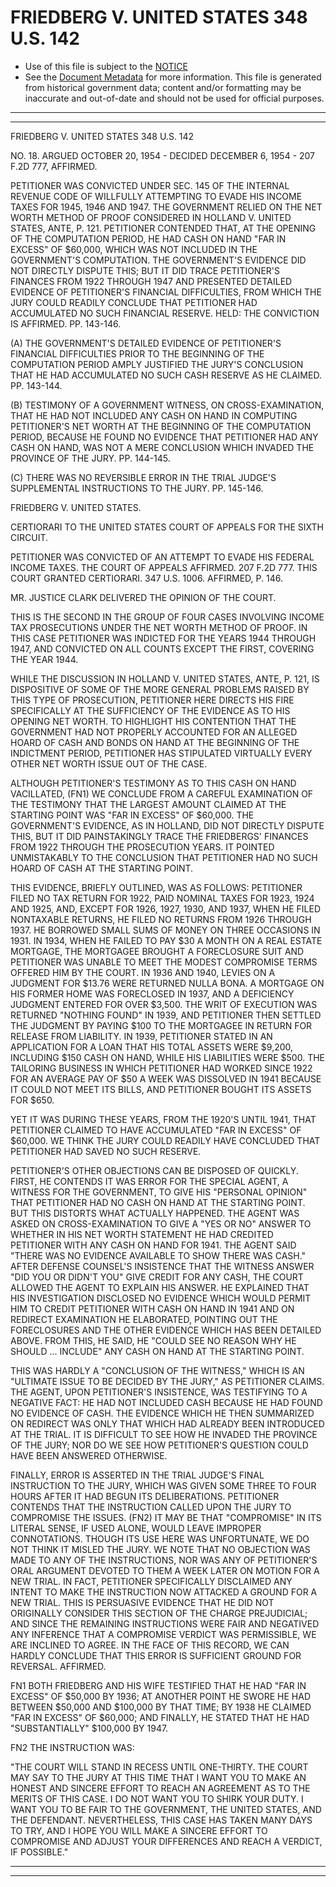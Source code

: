 ---
---

# FRIEDBERG V. UNITED STATES 348 U.S. 142

* Use of this file is subject to the [NOTICE](https://github.com/publicdocs/notice/blob/master/NOTICE)
* See the [Document Metadata](../../../) for more information.
  This file is generated from historical government data; content and/or formatting may be inaccurate and out-of-date and should not be used for official purposes.

----------
----------

FRIEDBERG V. UNITED STATES 348 U.S. 142

NO. 18.  ARGUED OCTOBER 20, 1954 - DECIDED DECEMBER 6, 1954 - 207 F.2D 777, AFFIRMED.

PETITIONER WAS CONVICTED UNDER SEC. 145 OF THE INTERNAL REVENUE CODE OF WILLFULLY ATTEMPTING TO EVADE HIS INCOME TAXES FOR 1945, 1946 AND 1947.  THE GOVERNMENT RELIED ON THE NET WORTH METHOD OF PROOF CONSIDERED IN HOLLAND V. UNITED STATES, ANTE, P. 121.  PETITIONER CONTENDED THAT, AT THE OPENING OF THE COMPUTATION PERIOD, HE HAD CASH ON HAND "FAR IN EXCESS" OF $60,000, WHICH WAS NOT INCLUDED IN THE GOVERNMENT'S COMPUTATION.  THE GOVERNMENT'S EVIDENCE DID NOT DIRECTLY DISPUTE THIS; BUT IT DID TRACE PETITIONER'S FINANCES FROM 1922 THROUGH 1947 AND PRESENTED DETAILED EVIDENCE OF PETITIONER'S FINANCIAL DIFFICULTIES, FROM WHICH THE JURY COULD READILY CONCLUDE THAT PETITIONER HAD ACCUMULATED NO SUCH FINANCIAL RESERVE.  HELD:  THE CONVICTION IS AFFIRMED.  PP. 143-146.

(A)  THE GOVERNMENT'S DETAILED EVIDENCE OF PETITIONER'S FINANCIAL DIFFICULTIES PRIOR TO THE BEGINNING OF THE COMPUTATION PERIOD AMPLY JUSTIFIED THE JURY'S CONCLUSION THAT HE HAD ACCUMULATED NO SUCH CASH RESERVE AS HE CLAIMED.  PP. 143-144.

(B)  TESTIMONY OF A GOVERNMENT WITNESS, ON CROSS-EXAMINATION, THAT HE HAD NOT INCLUDED ANY CASH ON HAND IN COMPUTING PETITIONER'S NET WORTH AT THE BEGINNING OF THE COMPUTATION PERIOD, BECAUSE HE FOUND NO EVIDENCE THAT PETITIONER HAD ANY CASH ON HAND, WAS NOT A MERE CONCLUSION WHICH INVADED THE PROVINCE OF THE JURY.  PP. 144-145.

(C)  THERE WAS NO REVERSIBLE ERROR IN THE TRIAL JUDGE'S SUPPLEMENTAL INSTRUCTIONS TO THE JURY.  PP. 145-146.

FRIEDBERG V. UNITED STATES.

CERTIORARI TO THE UNITED STATES COURT OF APPEALS FOR THE SIXTH CIRCUIT.

PETITIONER WAS CONVICTED OF AN ATTEMPT TO EVADE HIS FEDERAL INCOME TAXES.  THE COURT OF APPEALS AFFIRMED.  207 F.2D 777.  THIS COURT GRANTED CERTIORARI.  347 U.S. 1006.  AFFIRMED, P. 146.

MR. JUSTICE CLARK DELIVERED THE OPINION OF THE COURT.

THIS IS THE SECOND IN THE GROUP OF FOUR CASES INVOLVING INCOME TAX PROSECUTIONS UNDER THE NET WORTH METHOD OF PROOF.  IN THIS CASE PETITIONER WAS INDICTED FOR THE YEARS 1944 THROUGH 1947, AND CONVICTED ON ALL COUNTS EXCEPT THE FIRST, COVERING THE YEAR 1944.

WHILE THE DISCUSSION IN HOLLAND V. UNITED STATES, ANTE, P. 121, IS DISPOSITIVE OF SOME OF THE MORE GENERAL PROBLEMS RAISED BY THIS TYPE OF PROSECUTION, PETITIONER HERE DIRECTS HIS FIRE SPECIFICALLY AT THE SUFFICIENCY OF THE EVIDENCE AS TO HIS OPENING NET WORTH.  TO HIGHLIGHT HIS CONTENTION THAT THE GOVERNMENT HAD NOT PROPERLY ACCOUNTED FOR AN ALLEGED HOARD OF CASH AND BONDS ON HAND AT THE BEGINNING OF THE INDICTMENT PERIOD, PETITIONER HAS STIPULATED VIRTUALLY EVERY OTHER NET WORTH ISSUE OUT OF THE CASE.

ALTHOUGH PETITIONER'S TESTIMONY AS TO THIS CASH ON HAND VACILLATED, (FN1) WE CONCLUDE FROM A CAREFUL EXAMINATION OF THE TESTIMONY THAT THE LARGEST AMOUNT CLAIMED AT THE STARTING POINT WAS "FAR IN EXCESS" OF $60,000.  THE GOVERNMENT'S EVIDENCE, AS IN HOLLAND, DID NOT DIRECTLY DISPUTE THIS, BUT IT DID PAINSTAKINGLY TRACE THE FRIEDBERGS' FINANCES FROM 1922 THROUGH THE PROSECUTION YEARS.  IT POINTED UNMISTAKABLY TO THE CONCLUSION THAT PETITIONER HAD NO SUCH HOARD OF CASH AT THE STARTING POINT.

THIS EVIDENCE, BRIEFLY OUTLINED, WAS AS FOLLOWS:  PETITIONER FILED NO TAX RETURN FOR 1922, PAID NOMINAL TAXES FOR 1923, 1924 AND 1925, AND, EXCEPT FOR 1926, 1927, 1930, AND 1937, WHEN HE FILED NONTAXABLE RETURNS, HE FILED NO RETURNS FROM 1926 THROUGH 1937.  HE BORROWED SMALL SUMS OF MONEY ON THREE OCCASIONS IN 1931.  IN 1934, WHEN HE FAILED TO PAY $30 A MONTH ON A REAL ESTATE MORTGAGE, THE MORTGAGEE BROUGHT A FORECLOSURE SUIT AND PETITIONER WAS UNABLE TO MEET THE MODEST COMPROMISE TERMS OFFERED HIM BY THE COURT.  IN 1936 AND 1940, LEVIES ON A JUDGMENT FOR $13.76 WERE RETURNED NULLA BONA.  A MORTGAGE ON HIS FORMER HOME WAS FORECLOSED IN 1937, AND A DEFICIENCY JUDGMENT ENTERED FOR OVER $3,500.  THE WRIT OF EXECUTION WAS RETURNED "NOTHING FOUND" IN 1939, AND PETITIONER THEN SETTLED THE JUDGMENT BY PAYING $100 TO THE MORTGAGEE IN RETURN FOR RELEASE FROM LIABILITY.  IN 1939, PETITIONER STATED IN AN APPLICATION FOR A LOAN THAT HIS TOTAL ASSETS WERE $9,200, INCLUDING $150 CASH ON HAND, WHILE HIS LIABILITIES WERE $500.  THE TAILORING BUSINESS IN WHICH PETITIONER HAD WORKED SINCE 1922 FOR AN AVERAGE PAY OF $50 A WEEK WAS DISSOLVED IN 1941 BECAUSE IT COULD NOT MEET ITS BILLS, AND PETITIONER BOUGHT ITS ASSETS FOR $650.

YET IT WAS DURING THESE YEARS, FROM THE 1920'S UNTIL 1941, THAT PETITIONER CLAIMED TO HAVE ACCUMULATED "FAR IN EXCESS" OF $60,000.  WE THINK THE JURY COULD READILY HAVE CONCLUDED THAT PETITIONER HAD SAVED NO SUCH RESERVE.

PETITIONER'S OTHER OBJECTIONS CAN BE DISPOSED OF QUICKLY.  FIRST, HE CONTENDS IT WAS ERROR FOR THE SPECIAL AGENT, A WITNESS FOR THE GOVERNMENT, TO GIVE HIS "PERSONAL OPINION" THAT PETITIONER HAD NO CASH ON HAND AT THE STARTING POINT.  BUT THIS DISTORTS WHAT ACTUALLY HAPPENED.  THE AGENT WAS ASKED ON CROSS-EXAMINATION TO GIVE A "YES OR NO" ANSWER TO WHETHER IN HIS NET WORTH STATEMENT HE HAD CREDITED PETITIONER WITH ANY CASH ON HAND FOR 1941.  THE AGENT SAID "THERE WAS NO EVIDENCE AVAILABLE TO SHOW THERE WAS CASH."  AFTER DEFENSE COUNSEL'S INSISTENCE THAT THE WITNESS ANSWER "DID YOU OR DIDN'T YOU" GIVE CREDIT FOR ANY CASH, THE COURT ALLOWED THE AGENT TO EXPLAIN HIS ANSWER.  HE EXPLAINED THAT HIS INVESTIGATION DISCLOSED NO EVIDENCE WHICH WOULD PERMIT HIM TO CREDIT PETITIONER WITH CASH ON HAND IN 1941 AND ON REDIRECT EXAMINATION HE ELABORATED, POINTING OUT THE FORECLOSURES AND THE OTHER EVIDENCE WHICH HAS BEEN DETAILED ABOVE.  FROM THIS, HE SAID, HE "COULD SEE NO REASON WHY HE SHOULD  ...  INCLUDE" ANY CASH ON HAND AT THE STARTING POINT.

THIS WAS HARDLY A "CONCLUSION OF THE WITNESS," WHICH IS AN "ULTIMATE ISSUE TO BE DECIDED BY THE JURY," AS PETITIONER CLAIMS.  THE AGENT, UPON PETITIONER'S INSISTENCE, WAS TESTIFYING TO A NEGATIVE FACT: HE HAD NOT INCLUDED CASH BECAUSE HE HAD FOUND NO EVIDENCE OF CASH.  THE EVIDENCE WHICH HE THEN SUMMARIZED ON REDIRECT WAS ONLY THAT WHICH HAD ALREADY BEEN INTRODUCED AT THE TRIAL.  IT IS DIFFICULT TO SEE HOW HE INVADED THE PROVINCE OF THE JURY; NOR DO WE SEE HOW PETITIONER'S QUESTION COULD HAVE BEEN ANSWERED OTHERWISE.

FINALLY, ERROR IS ASSERTED IN THE TRIAL JUDGE'S FINAL INSTRUCTION TO THE JURY, WHICH WAS GIVEN SOME THREE TO FOUR HOURS AFTER IT HAD BEGUN ITS DELIBERATIONS.  PETITIONER CONTENDS THAT THE INSTRUCTION CALLED UPON THE JURY TO COMPROMISE THE ISSUES.  (FN2)  IT MAY BE THAT "COMPROMISE" IN ITS LITERAL SENSE, IF USED ALONE, WOULD LEAVE IMPROPER CONNOTATIONS.  THOUGH ITS USE HERE WAS UNFORTUNATE, WE DO NOT THINK IT MISLED THE JURY.  WE NOTE THAT NO OBJECTION WAS MADE TO ANY OF THE INSTRUCTIONS, NOR WAS ANY OF PETITIONER'S ORAL ARGUMENT DEVOTED TO THEM A WEEK LATER ON MOTION FOR A NEW TRIAL.  IN FACT, PETITIONER SPECIFICALLY DISCLAIMED ANY INTENT TO MAKE THE INSTRUCTION NOW ATTACKED A GROUND FOR A NEW TRIAL.  THIS IS PERSUASIVE EVIDENCE THAT HE DID NOT ORIGINALLY CONSIDER THIS SECTION OF THE CHARGE PREJUDICIAL; AND SINCE THE REMAINING INSTRUCTIONS WERE FAIR AND NEGATIVED ANY INFERENCE THAT A COMPROMISE VERDICT WAS PERMISSIBLE, WE ARE INCLINED TO AGREE.  IN THE FACE OF THIS RECORD, WE CAN HARDLY CONCLUDE THAT THIS ERROR IS SUFFICIENT GROUND FOR REVERSAL.  AFFIRMED.

FN1  BOTH FRIEDBERG AND HIS WIFE TESTIFIED THAT HE HAD "FAR IN EXCESS" OF $50,000 BY 1936; AT ANOTHER POINT HE SWORE HE HAD BETWEEN $50,000 AND $100,000 BY THAT TIME; BY 1938 HE CLAIMED "FAR IN EXCESS" OF $60,000; AND FINALLY, HE STATED THAT HE HAD "SUBSTANTIALLY" $100,000 BY 1947.

FN2  THE INSTRUCTION WAS:

"THE COURT WILL STAND IN RECESS UNTIL ONE-THIRTY.  THE COURT MAY SAY TO THE JURY AT THIS TIME THAT I WANT YOU TO MAKE AN HONEST AND SINCERE EFFORT TO REACH AN AGREEMENT AS TO THE MERITS OF THIS CASE.   I DO NOT WANT YOU TO SHIRK YOUR DUTY.  I WANT YOU TO BE FAIR TO THE GOVERNMENT, THE UNITED STATES, AND THE DEFENDANT.  NEVERTHELESS, THIS CASE HAS TAKEN MANY DAYS TO TRY, AND I HOPE YOU WILL MAKE A SINCERE EFFORT TO COMPROMISE AND ADJUST YOUR DIFFERENCES AND REACH A VERDICT, IF POSSIBLE."


----------
----------

